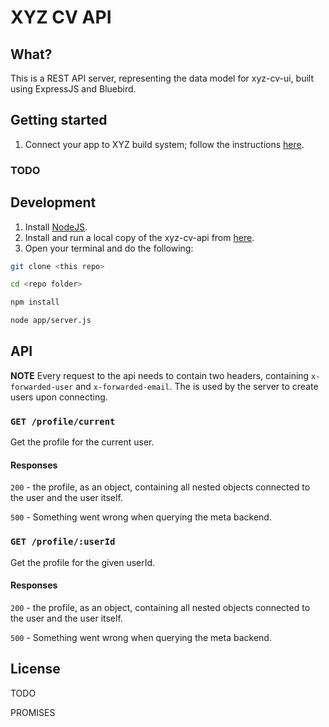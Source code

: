 XYZ CV API
==========

## What?

This is a REST API server, representing the data model for xyz-cv-ui, built using ExpressJS and Bluebird.

## Getting started

1. Connect your app to XYZ build system; follow the instructions [here](https://github.com/guzmo/xyz-docker-docs).

### TODO

## Development

1. Install [NodeJS](http://nodejs.org/download/).
2. Install and run a local copy of the xyz-cv-api from [here](https://github.com/Softhouse/xyz-cv-api).
3. Open your terminal and do the following:

```bash
git clone <this repo>

cd <repo folder>

npm install

node app/server.js

```
## API

**NOTE** Every request to the api needs to contain two headers, containing `x-forwarded-user` and `x-forwarded-email`. The is used by the server to create users upon connecting.

### `GET /profile/current`

Get the profile for the current user.

#### Responses

`200` - the profile, as an object, containing all nested objects connected to the user and the user itself.

`500` - Something went wrong when querying the meta backend.

### `GET /profile/:userId`

Get the profile for the given userId.

#### Responses

`200` - the profile, as an object, containing all nested objects connected to the user and the user itself.

`500` - Something went wrong when querying the meta backend.



## License

TODO

PROMISES
